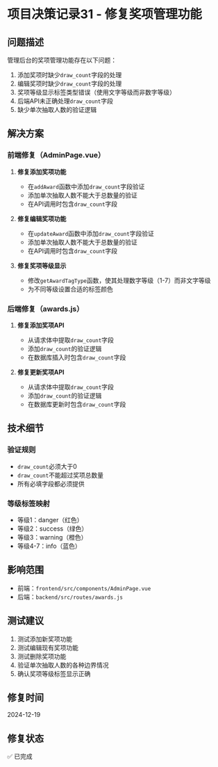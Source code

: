 # 项目决策记录31 - 修复奖项管理功能

## 问题描述
管理后台的奖项管理功能存在以下问题：
1. 添加奖项时缺少`draw_count`字段的处理
2. 编辑奖项时缺少`draw_count`字段的处理
3. 奖项等级显示标签类型错误（使用文字等级而非数字等级）
4. 后端API未正确处理`draw_count`字段
5. 缺少单次抽取人数的验证逻辑

## 解决方案

### 前端修复（AdminPage.vue）

1. **修复添加奖项功能**
   - 在`addAward`函数中添加`draw_count`字段验证
   - 添加单次抽取人数不能大于总数量的验证
   - 在API调用时包含`draw_count`字段

2. **修复编辑奖项功能**
   - 在`updateAward`函数中添加`draw_count`字段验证
   - 添加单次抽取人数不能大于总数量的验证
   - 在API调用时包含`draw_count`字段

3. **修复奖项等级显示**
   - 修改`getAwardTagType`函数，使其处理数字等级（1-7）而非文字等级
   - 为不同等级设置合适的标签颜色

### 后端修复（awards.js）

1. **修复添加奖项API**
   - 从请求体中提取`draw_count`字段
   - 添加`draw_count`的验证逻辑
   - 在数据库插入时包含`draw_count`字段

2. **修复更新奖项API**
   - 从请求体中提取`draw_count`字段
   - 添加`draw_count`的验证逻辑
   - 在数据库更新时包含`draw_count`字段

## 技术细节

### 验证规则
- `draw_count`必须大于0
- `draw_count`不能超过奖项总数量
- 所有必填字段都必须提供

### 等级标签映射
- 等级1：danger（红色）
- 等级2：success（绿色）
- 等级3：warning（橙色）
- 等级4-7：info（蓝色）

## 影响范围
- 前端：`frontend/src/components/AdminPage.vue`
- 后端：`backend/src/routes/awards.js`

## 测试建议
1. 测试添加新奖项功能
2. 测试编辑现有奖项功能
3. 测试删除奖项功能
4. 验证单次抽取人数的各种边界情况
5. 确认奖项等级标签显示正确

## 修复时间
2024-12-19

## 修复状态
✅ 已完成
